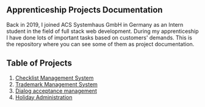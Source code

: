 ## Apprenticeship Projects Documentation
Back in 2019, I joined ACS Systemhaus GmbH in Germany as an Intern student in the field of full stack web development. During my apprenticeship I have done lots of important tasks based on customers' demands. This is the repository where you can see some of them as project documentation.

<!-- TABLE OF CONTENTS -->
## Table of Projects
1. [Checklist Management System](https://github.com/smhabibjr/Apprenticeship-Project-Documentation/blob/main/ChecklistManagement.md)
2. [Trademark Management System](https://github.com/smhabibjr/Apprenticeship-Project-Documentation/blob/main/TrademarkManagement.md)
3. [Dialog acceptance management](https://github.com/smhabibjr/Apprenticeship-Project-Documentation/blob/main/DialogAcceptanceManagement.md)
4. [Holiday Administration](https://www.habibjr.com/)

<!-- HOW TO RUN -->

